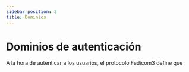 ```yaml
---
sidebar_position: 3
title: Dominios
---
```


# Dominios de autenticación
A la hora de autenticar a los usuarios, el protocolo Fedicom3 define que 